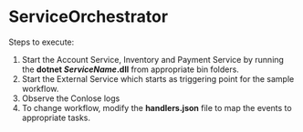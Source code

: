 # ServiceOrchestrator

Steps to execute:
1. Start the Account Service, Inventory and Payment Service by running the <b>dotnet <i>ServiceName</i>.dll</b> from appropriate bin folders.
2. Start the External Service which starts as triggering point for the sample workflow.
3. Observe the Conlose logs
4. To change workflow, modify the <b>handlers.json</b> file to map the events to appropriate tasks.
